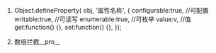 1. Object.defineProperty( obj, '属性名称', {
    configurable:true, //可配置
    writable:true, //可读写
    enumerable:true, //可枚举
    value:v, //值
    get:function() {},
    set:function() {},
    });

2. 数组拦截__pro__
